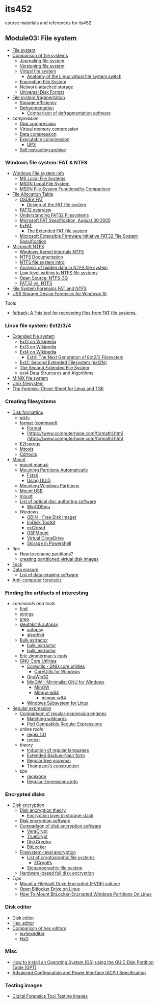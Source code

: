 # its452
course materials and references for its452

## Module03: File system
* [File system](https://en.wikipedia.org/wiki/File_system)
* [Comparison of file systems](https://en.wikipedia.org/wiki/Comparison_of_file_systems)
  * [Journaling file system](https://en.wikipedia.org/wiki/Journaling_file_system)
  * [Versioning file system](https://en.wikipedia.org/wiki/Versioning_file_system)
  * [Virtual file system](https://en.wikipedia.org/wiki/Virtual_file_system)
    * [Anatomy of the Linux virtual file system switch](https://developer.ibm.com/tutorials/l-virtual-filesystem-switch/)
  * [Encrypting File System](https://en.wikipedia.org/wiki/Encrypting_File_System)
  * [Network-attached storage](https://en.wikipedia.org/wiki/Network-attached_storage)
  * [Universal Disk Format](https://en.wikipedia.org/wiki/Universal_Disk_Format)
* [File system fragmentation](https://en.wikipedia.org/wiki/File_system_fragmentation)
  * [Storage efficiency](https://en.wikipedia.org/wiki/Storage_efficiency)
  * [Defragmentation](https://en.wikipedia.org/wiki/Defragmentation)
    * [Comparison of defragmentation software](https://en.wikipedia.org/wiki/Comparison_of_defragmentation_software)
* _compression_
  * [Disk compression](https://en.wikipedia.org/wiki/Disk_compression)
  * [Virtual memory compression](https://en.wikipedia.org/wiki/Virtual_memory_compression)
  * [Data compression](https://en.wikipedia.org/wiki/Data_compression)
  * [Executable compression](https://en.wikipedia.org/wiki/Executable_compression)
    * [UPX](https://en.wikipedia.org/wiki/UPX)
  * [Self-extracting archive](https://en.wikipedia.org/wiki/Self-extracting_archive)

### Windows file system: FAT & NTFS
* [Windows File system info](https://www.ntfs.com/index.html)
  * [MS Local File Systems](https://docs.microsoft.com/en-us/previous-versions/windows/desktop/legacy/aa364407\(v%3Dvs.85\))
  * [MSDN Local File System](https://docs.microsoft.com/en-us/windows/win32/fileio/file-systems)
  * [MSDN File System Functionality Comparison](https://docs.microsoft.com/en-us/windows/win32/fileio/filesystem-functionality-comparison)
* [File Allocation Table](https://en.wikipedia.org/wiki/File_Allocation_Table)
  * [OSDEV FAT](https://wiki.osdev.org/FAT)
    * [Design of the FAT file system](https://en.wikipedia.org/wiki/Design_of_the_FAT_file_system)
  * [FAT12 overview](./refs/FAT12overview.pdf)
  * [Understanding FAT32 Filesystems](https://www.pjrc.com/tech/8051/ide/fat32.html)
  * [Microsoft FAT Specification, August 30 2005](../../../labs/lab03/refs/MicrosoftFATSpecification2005.pdf)
  * [ExFAT](https://en.wikipedia.org/wiki/ExFAT)
    * [The Extended FAT file system](./refs/TheExtendedFATfilesystem.pdf)
  * [Microsoft Extensible Firmware Initiative FAT32 File System Specification](../../../labs/lab03/refs/msfat32filesystemspecification2000.pdf)
* [Microsoft NTFS](https://en.wikipedia.org/wiki/NTFS)
  * [Windows Kernel Internals NTFS](./refs/NTFS.pdf)
  * [NTFS Documentation](./ref/../refs/NTFSDocumentation.pdf)
  * [NTFS file system intro](./ref/../refs/ntfsfilesystemintro.pdf)
  * [Analysis of hidden data in NTFS file system](./ref/../refs/ntfshiddendataanalysis.pdf)
  * [Low-level writing to NTFS file systems](./refs/p05report.pdf)
  * [Open Source: NTFS-3G](https://www.tuxera.com/community/open-source-ntfs-3g/)
  * [FAT32 vs. NTFS ](./refs/fat32vsntfs.pdf)
* [File System Forensics FAT and NTFS](./refs/FileSystemForensicsFATandNTFS.pdf)
* [USB Storage Device Forensics for Windows 10](refs/Arshadetal2017JournalofForensicSciences.pdf)

Tools
* [fatback: A *nix tool for recovering files from FAT file systems.](https://github.com/gaul/fatback)


### Linux file system: Ext2/3/4
* [Extended file system](https://en.wikipedia.org/wiki/Extended_file_system)
  * [Ext2 on Wikipedia](https://en.wikipedia.org/wiki/Ext2)
  * [Ext3 on Wikipedia](https://en.wikipedia.org/wiki/Ext3)
  * [Ext4 on Wikipedia](https://en.wikipedia.org/wiki/Ext4)
    * [Ext4: The Next Generation of Ext2/3 Filesystem](./refs/caom.pdf)
  * [Ext2: Second Extended Filesystem (ext2fs) ](https://wiki.osdev.org/Ext2)
  * [The Second Extended File System](https://www.nongnu.org/ext2-doc/ext2.html)
  * [ext4 Data Structures and Algorithms](https://www.kernel.org/doc/html/latest/filesystems/ext4/index.html)
* [MINIX file system](https://en.wikipedia.org/wiki/MINIX_file_system)
* [Unix filesystem](https://en.wikipedia.org/wiki/Unix_filesystem)
* [The Forensic-Cheat-Sheet for Linux and TSK](./refs/forensiccheatsheetForLinuxAndTSK.pdf)

### Creating filesystems
* [Disk formatting](https://en.wikipedia.org/wiki/Disk_formatting)
  * [mkfs](https://en.wikipedia.org/wiki/Mkfs)
  * [format (command)](https://en.wikipedia.org/wiki/Format_(command))
    * [Format](https://docs.microsoft.com/en-us/windows-server/administration/windows-commands/format)
    * [https://www.computerhope.com/formathl.htm](https://www.computerhope.com/formathl.htm)
  * [E2fsprogs](https://en.wikipedia.org/wiki/E2fsprogs)
  * [Mtools](https://en.wikipedia.org/wiki/Mtools)
  * [Cdrtools](https://en.wikipedia.org/wiki/Cdrtools)
* [Mount](https://help.ubuntu.com/community/Mount)
  * [mount manual](http://manpages.ubuntu.com/manpages/focal/man8/mount.8.html)
  * [Mounting Partitions Automatically](https://help.ubuntu.com/community/AutomaticallyMountPartitions)
    * [Fstab](https://help.ubuntu.com/community/Fstab)
    * [Using UUID](https://help.ubuntu.com/community/UsingUUID)
  * [Mounting Windows Partitions](https://help.ubuntu.com/community/MountingWindowsPartitions)
  * [Mount USB](https://help.ubuntu.com/community/Mount/USB)
  * [mount](https://en.wikipedia.org/wiki/Mount_(Unix)mount)
  * [List of optical disc authoring software](https://en.wikipedia.org/wiki/List_of_optical_disc_authoring_software)
    * [WinCDEmu](https://wincdemu.sysprogs.org/)
  * _Windows_
    * [ODIN - Free Disk Imager](http://odin-win.sourceforge.net/)
    * [ImDisk Toolkit](https://sourceforge.net/projects/imdisk-toolkit/)
    * [ext2read](https://github.com/mregmi/ext2read)
    * [OSFMount](https://www.osforensics.com/tools/mount-disk-images.html)
    * [Virtual CloneDrive](https://www.elby.ch/en/products/vcd.html)
    * [Storage in Powershell](https://docs.microsoft.com/en-us/powershell/module/storage)
* _tips_
  * [How to rename partitions?](https://askubuntu.com/questions/276911/how-to-rename-partitions)
  * [creating partitioned virtual disk images](https://adayinthelifeof.nl/2011/10/11/creating-partitioned-virtual-disk-images/)
* [Fsck](https://en.wikipedia.org/wiki/Fsck)
* [Data erasure](https://en.wikipedia.org/wiki/Data_erasure)
  * [List of data-erasing software](https://en.wikipedia.org/wiki/List_of_data-erasing_software)
* [Anti-computer forensics](https://en.wikipedia.org/wiki/Anti-computer_forensics)

### Finding the artifacts of interesting
* _commands and tools_
  * [find](https://en.wikipedia.org/wiki/Find_(Unix))
  * [strings](https://en.wikipedia.org/wiki/Strings_(Unix))
  * [grep](https://en.wikipedia.org/wiki/Grep)
  * [sleuthkit & autopsy](https://www.sleuthkit.org/)
    * [autopsy](http://sleuthkit.org/autopsy/docs/user-docs/)
    * [sleuthkit](http://wiki.sleuthkit.org/index.php?title=Help_Documents)
  * [Bulk extractor](https://forensicswiki.xyz/wiki/index.php?title=Bulk_extractor)
    * [bulk_extractor](https://github.com/simsong/bulk_extractor)
    * [bulk_extractor](http://downloads.digitalcorpora.org/downloads/bulk_extractor/)
  * [Eric zimmerman's tools](https://ericzimmerman.github.io/)
  * [GNU Core Utilities](https://en.wikipedia.org/wiki/GNU_Core_Utilities)
    * [Coreutils - GNU core utilities](https://www.gnu.org/software/coreutils/)
      * [CoreUtils for Windows](http://gnuwin32.sourceforge.net/packages/coreutils.htm)
    * [GnuWin32](https://en.wikipedia.org/wiki/GnuWin32)
    * [MinGW - Minimalist GNU for Windows](https://en.wikipedia.org/wiki/MinGW)
      * [MinGW](http://mingw.org/)
      * [Mingw-w64](https://en.wikipedia.org/wiki/Mingw-w64)
        * [mingw-w64](http://mingw-w64.org/)
    * [Windows Subsystem for Linux](https://en.wikipedia.org/wiki/Windows_Subsystem_for_Linux)
* [Regular expression](https://en.wikipedia.org/wiki/Regular_expression)
  * [Comparison of regular-expression engines](https://en.wikipedia.org/wiki/Comparison_of_regular-expression_engines)
    * [Matching wildcards](https://en.wikipedia.org/wiki/Matching_wildcards)
    * [Perl Compatible Regular Expressions](https://en.wikipedia.org/wiki/Perl_Compatible_Regular_Expressions)
  * _online tools_
    * [regex 101](https://regex101.com/)
    * [regexr](https://regexr.com/)
  * _theory_
    * [Induction of regular languages](https://en.wikipedia.org/wiki/Induction_of_regular_languages)
    * [Extended Backus–Naur form](https://en.wikipedia.org/wiki/Extended_Backus%E2%80%93Naur_form)
    * [Regular tree grammar](https://en.wikipedia.org/wiki/Regular_tree_grammar)
    * [Thompson's construction](https://en.wikipedia.org/wiki/Thompson%27s_construction)
  * _tips_
    * [regexone](https://regexone.com/)
    * [Regular-Expressions.info](https://www.regular-expressions.info/)

### Encrypted disks
* [Disk encryption](https://en.wikipedia.org/wiki/Disk_encryption)
  * [Disk encryption theory](https://en.wikipedia.org/wiki/Disk_encryption_theory)
    * [Encryption layer in storage stack](https://en.wikipedia.org/wiki/Encryption_layer_in_storage_stack)
  * [Disk encryption software](https://en.wikipedia.org/wiki/Disk_encryption_software)
  * [Comparison of disk encryption software](https://en.wikipedia.org/wiki/Comparison_of_disk_encryption_software)
    * [VeraCrypt](https://en.wikipedia.org/wiki/VeraCrypt)
    * [TrueCrypt](https://en.wikipedia.org/wiki/TrueCrypt)
    * [DiskCryptor](https://en.wikipedia.org/wiki/DiskCryptor)
    * [BitLocker](https://en.wikipedia.org/wiki/BitLocker)
  * [Filesystem-level encryption](https://en.wikipedia.org/wiki/Filesystem-level_encryption)
    * [List of cryptographic file systems](https://en.wikipedia.org/wiki/List_of_cryptographic_file_systems)
      * [ECryptfs](https://en.wikipedia.org/wiki/ECryptfs)
    * [Steganographic file system](https://en.wikipedia.org/wiki/Steganographic_file_system)
  * [Hardware-based full disk encryption](https://en.wikipedia.org/wiki/Hardware-based_full_disk_encryption)
* _Tips_
  * [Mount a FileVault Drive Encrypted (FVDE) volume](https://github.com/libyal/libfvde/wiki/Mounting)
  * [Open Bitlocker Drive on Linux](https://www.ceos3c.com/open-source/open-bitlocker-drive-linux/)
  * [How To Mount BitLocker-Encrypted Windows Partitions On Linux](https://www.linuxuprising.com/2019/04/how-to-mount-bitlocker-encrypted.html)

### Disk editor
* [Disk editor](https://en.wikipedia.org/wiki/Disk_editor)
* [Hex_editor](https://en.wikipedia.org/wiki/Hex_editor)
* [Comparison of hex editors](https://en.wikipedia.org/wiki/Comparison_of_hex_editors)
  * [wxhexeditor](https://www.wxhexeditor.org/)
  * [HxD](https://en.wikipedia.org/wiki/HxD)

### Misc
* [How to install an Operating System (OS) using the GUID Disk Partition Table (GPT)](./refs/gptwhitepaper11.pdf)
* [Advanced Configuration and Power Interface (ACPI) Specification](./refs/ACPI63finalJan30.pdf)

### Testing images
* [Digital Forensics Tool Testing Images](http://dftt.sourceforge.net/)
